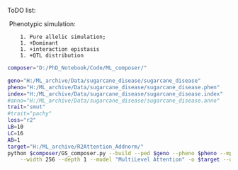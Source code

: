 ToDO list:

​	Phenotypic simulation:

		1. Pure allelic simulation;
		1. +Dominant 
		1. +interaction epistasis
		1. +QTL distribution



```bash
composer="D:/PhD_Notebook/Code/ML_composer/"

geno="H:/ML_archive/Data/sugarcane_disease/sugarcane_disease"
pheno="H:/ML_archive/Data/sugarcane_disease/sugarcane_disease.phen"
index="H:/ML_archive/Data/sugarcane_disease/sugarcane_disease.index"
#anno="H:/ML_archive/Data/sugarcane_disease/sugarcane_disease.anno"
trait="smut"
#trait="pachy"
loss="r2"
LB=10
LC=16
AB=1
target="H:/ML_archive/R2Attention_Addnorm/" 
python $composer/GS_composer.py --build --ped $geno --pheno $pheno --mpheno 1 --index $index --trait $trait \
	--width 256 --depth 1 --model "MultiLevel Attention" -o $target --quiet 1 --plot --epoch 30 --round 1 --locallyConnect $LC --embedding $LC --AttentionBlock $AB --batch 18 --num-heads 1 --locallyBlock $LB --lr 0.001 --loss $loss --addNorm --epistatic --save F
```

